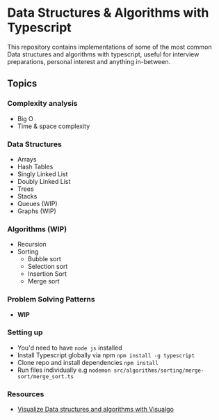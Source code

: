 # Data Structures & Algorithms with Typescript

This repository contains implementations of some of the most common Data structures and algorithms with typescript, useful for interview preparations, personal interest and anything in-between.

## Topics

### Complexity analysis
- Big O
- Time & space complexity

### Data Structures
- Arrays
- Hash Tables
- Singly Linked List
- Doubly Linked List
- Trees
- Stacks
- Queues (WIP)
- Graphs (WIP)

### Algorithms (WIP)
- Recursion
- Sorting
  - Bubble sort
  - Selection sort
  - Insertion Sort
  - Merge sort

### Problem Solving Patterns
- **WIP**

### Setting up
- You'd need to have `node js` installed
- Install Typescript globally via npm `npm install -g typescript`
- Clone repo and install dependencies `npm install`
- Run files individually e.g `nodemon src/algorithms/sorting/merge-sort/merge_sort.ts`

### Resources
- [Visualize Data structures and algorithms with Visualgo](https://visualgo.net/en)

